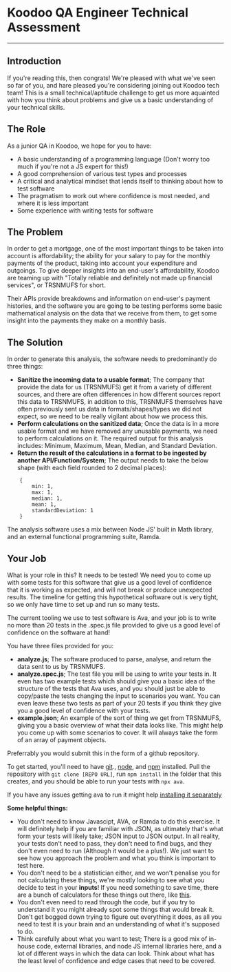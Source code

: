 # Koodoo QA Engineer Technical Assessment
---
## Introduction
If you're reading this, then congrats! We're pleased with what we've seen so far of you, and hare pleased you're considering joining out Koodoo tech team! This is a small technical/aptitude challenge to get us more aquainted with how you think about problems and give us a basic understanding of your technical skills.

## The Role
As a junior QA in Koodoo, we hope for you to have:
* A basic understanding of a programming language (Don't worry too much if you're not a JS expert for this!)
* A good comprehension of various test types and processes
* A critical and analytical mindset that lends itself to thinking about how to test software
* The pragmatism to work out where confidence is most needed, and where it is less important
* Some experience with writing tests for software

## The Problem
In order to get a mortgage, one of the most important things to be taken into account is affordability; the ability for your salary to pay for the monthly payments of the product, taking into account your expenditure and outgoings. To give deeper insights into an end-user's affordability, Koodoo are teaming up with "Totally reliable and definitely not made up financial services", or TRSNMUFS for short.

Their APIs provide breakdowns and information on end-user's payment histories, and the software you are going to be testing performs some basic mathematical analysis on the data that we receive from them, to get some insight into the payments they make on a monthly basis.

## The Solution
In order to generate this analysis, the software needs to predominantly do three things:
* **Sanitize the incoming data to a usable format**; The company that provide the data for us (TRSNMUFS) get it from a variety of different sources, and there are often differences in how different sources report this data to TRSNMUFS, in addition to this, TRSNMUFS themselves have often previously sent us data in formats/shapes/types we did not expect, so we need to be really vigilant about how we process this.
* **Perform calculations on the sanitized data**; Once the data is in a more usable format and we have removed any unusable payments, we need to perform calculations on it. The required output for this analysis includes: Minimum, Maximum, Mean, Median, and Standard Deviation.
* **Return the result of the calculations in a format to be ingested by another API/Function/System**; The output needs to take the below shape (with each field rounded to 2 decimal places):
```
    {
        min: 1,
        max: 1,
        median: 1,
        mean: 1,
        standardDeviation: 1
    }
```
The analysis software uses a mix between Node JS' built in Math library, and an external functional programming suite, Ramda.

## Your Job
What is your role in this? It needs to be tested! We need you to come up with some tests for this software that give us a good level of confidence that it is working as expected, and will not break or produce unexpected results. The timeline for getting this hypothetical software out is very tight, so we only have time to set up and run so many tests.

The current tooling we use to test software is Ava, and your job is to write no more than 20 tests in the .spec.js file provided to give us a good level of confidence on the software at hand!

You have three files provided for you:
* **analyze.js**; The software produced to parse, analyse, and return the data sent to us by TRSNMUFS.
* **analyze.spec.js**; The test file you will be using to write your tests in. It even has two example tests which should give you a basic idea of the structure of the tests that Ava uses, and you should just be able to copy/paste the tests changing the input to scenarios you want. You can even leave these two tests as part of your 20 tests if you think they give you a good level of confidence with your tests.
* **example.json**; An example of the sort of thing we get from TRSNMUFS, giving you a basic overview of what their data looks like. This might help you come up with some scenarios to cover. It will always take the form of an array of payment objects.

Preferrably you would submit this in the form of a github repository.

To get started, you'll need to have [git](https://git-scm.com/book/en/v2/Getting-Started-Installing-Git)., [node](https://nodejs.org/en/download/), and [npm](https://www.npmjs.com/get-npm) installed. Pull the repository with `git clone [REPO URL]`, run `npm install` in the folder that this creates, and you should be able to run your tests with `npx ava`.

If you have any issues getting ava to run it might help [installing it separately](https://github.com/avajs/ava)

**Some helpful things:**
* You don't need to know Javascipt, AVA, or Ramda to do this exercise. It will definitely help if you are familiar with JSON, as ultimately that's what form your tests will likely take; JSON input to JSON output. In all reality, your tests don't need to pass, they don't need to find bugs, and they don't even need to run (Although it would be a plus!). We just want to see how you approach the problem and what you think is important to test here.
* You don't need to be a statistician either, and we won't penalise you for not calculating these things, we're mostly looking to see what you decide to test in your **inputs**! If you need something to save time, there are a bunch of calculators for these things out there, like [this](https://www.mathsisfun.com/data/standard-deviation-calculator.html).
* You don't even need to read through the code, but if you try to understand it you might already spot some things that would break it. Don't get bogged down trying to figure out everything it does, as all you need to test it is your brain and an understanding of what it's supposed to do.
* Think carefully about what you want to test; There is a good mix of in-house code, external libraries, and node JS internal libraries here, and a lot of different ways in which the data can look. Think about what has the least level of confidence and edge cases that need to be covered.